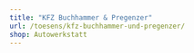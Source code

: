 ```yaml
---
title: "KFZ Buchhammer & Pregenzer"
url: /toesens/kfz-buchhammer-und-pregenzer/
shop: Autowerkstatt
---
```

